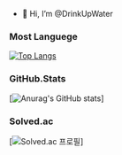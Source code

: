 - 👋 Hi, I’m @DrinkUpWater

### Most Languege
[![Top Langs](https://github-readme-stats.vercel.app/api/top-langs/?username=DrinkUpWater)](https://github.com/DrinkUpWater/github-readme-stats)

### GitHub.Stats
[![Anurag's GitHub stats](https://github-readme-stats.vercel.app/api?username=DrinkUpWater)]


### Solved.ac
[![Solved.ac
프로필](http://mazassumnida.wtf/api/v2/generate_badge?boj=ciwdj)]
